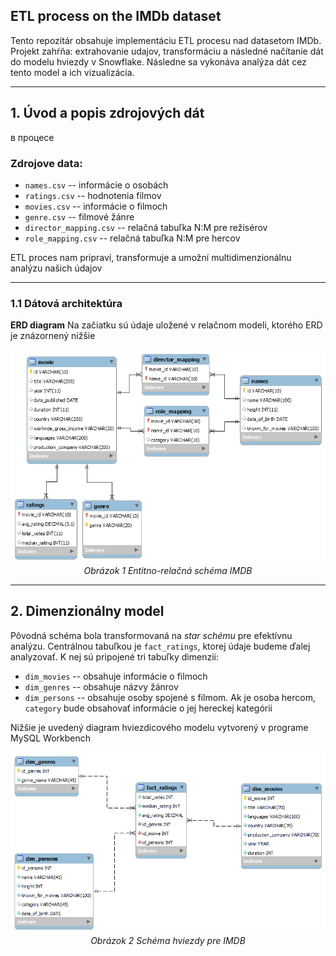 **ETL process on the IMDb dataset**
---
Tento repozitár obsahuje implementáciu ETL procesu nad datasetom IMDb. Projekt zahŕňa: extrahovanie udajov, transformáciu a následné načítanie dát do modelu hviezdy v Snowflake. Následne sa vykonáva analýza dát cez tento model a ich vizualizácia.

----
## **1. Úvod a popis zdrojových dát**
в процесе

### Zdrojove data:
- `names.csv`	-- informácie o osobách
- `ratings.csv` -- hodnotenia filmov
- `movies.csv`  -- informácie o filmoch
- `genre.csv` -- filmové žánre
- `director_mapping.csv` -- relačná tabuľka N:M pre režisérov
- `role_mapping.csv` -- relačná tabuľka N:M pre hercov

ETL proces nam pripraví, transformuje a umožní multidimenzionálnu analýzu našich údajov
___
### **1.1 Dátová architektúra**
**ERD diagram**
Na začiatku sú údaje uložené v relačnom modeli, ktorého ERD je znázornený nižšie
<p align="center">
  <img src="./IMDB_ERD.png" alt="ERD Schema">
  <br>
  <em>Obrázok 1 Entitno-relačná schéma IMDB</em>
</p>

---

## **2.  Dimenzionálny model**

Pôvodná schéma bola transformovaná na *star schému* pre efektívnu analýzu. Centrálnou tabuľkou je `fact_ratings`, ktorej údaje budeme ďalej analyzovať.
K nej sú pripojené tri tabuľky dimenzii:

 - `dim_movies` -- obsahuje informácie o filmoch
 - `dim_genres` -- obsahuje názvy žánrov
 - `dim_persons` -- obsahuje osoby spojené s filmom. Ak je osoba hercom, `category` bude obsahovať informácie o jej hereckej kategórii

Nižšie je uvedený diagram hviezdicového modelu vytvorený v programe MySQL Workbench
<p align="center">
  <img src="./star.png" alt="ERD Schema">
  <br>
  <em>Obrázok 2 Schéma hviezdy pre IMDB</em>
</p>
